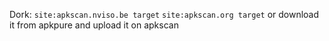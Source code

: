 Dork:
`site:apkscan.nviso.be target`
`site:apkscan.org target`
or download it from apkpure and upload it on apkscan

